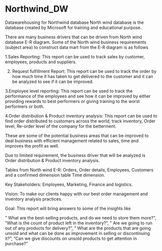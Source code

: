 # Northwind_DW
Datawarehousing for Northwind database
North wind database is the database created by Microsoft for training and educational purpose.

There are many business drivers that can be driven from North wind database E-R diagram. Some of the North wind business requirements (subject area) to construct data mart from the E-R diagram is as follows

1.Sales Reporting: This report can be used to track sales by customer, employees, products and suppliers.

2. Request fulfillment Report: This report can be used to track the order by how much time it has taken to get delivered to the customer and it can be analyzed to see if it can be improved.

3.Employee level reporting: This report can be used to track the performance of the employees and see how it can be improved by either providing rewards to best performers or giving training to the worst performers or both.

4.Order distribution & Product inventory analysis: This report can be used to find order distributed to customers across the world, track inventory, Order level, Re-order level of the company for the betterment.

These are some of the potential business areas that can be improved to deal business with efficient management related to sales, time and improves the profit as well.

Due to limited requirement, the business driver that will be analyzed is Order distribution & Product inventory analysis.

Tables from North wind E-R: Orders, Order details, Employees, Customers and a confirmed dimension table Time dimension.

Key Stakeholders: Employees, Marketing, Finance and logistics.

Vision: To make our clients happy with our best order management and inventory analysis practices.

Goal:
This report will bring answers to some of the insights like

” What are the best-selling products, and do we need to store them more?”,
“What is the count of product left in the inventory?”,
” Are we going to run out of any products for delivery?”,
” What are the products that are going unsold and what can be done as improvement in selling or discontinuing it?”, “Can we give discounts on unsold products to get attention in purchase?”
